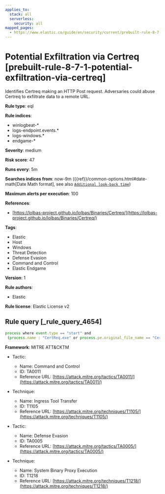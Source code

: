 ```yaml
---
applies_to:
  stack: all
  serverless:
    security: all
mapped_pages:
  - https://www.elastic.co/guide/en/security/current/prebuilt-rule-8-7-1-potential-exfiltration-via-certreq.html
---
```


# Potential Exfiltration via Certreq [prebuilt-rule-8-7-1-potential-exfiltration-via-certreq]

Identifies Certreq making an HTTP Post request. Adversaries could abuse Certreq to exfiltrate data to a remote URL.

**Rule type**: eql

**Rule indices**:

* winlogbeat-*
* logs-endpoint.events.*
* logs-windows.*
* endgame-*

**Severity**: medium

**Risk score**: 47

**Runs every**: 5m

**Searches indices from**: now-9m ({{ref}}/common-options.html#date-math[Date Math format], see also [`Additional look-back time`](docs-content://solutions/security/detect-and-alert/create-detection-rule.md#rule-schedule))

**Maximum alerts per execution**: 100

**References**:

* [https://lolbas-project.github.io/lolbas/Binaries/Certreq/](https://lolbas-project.github.io/lolbas/Binaries/Certreq/)

**Tags**:

* Elastic
* Host
* Windows
* Threat Detection
* Defense Evasion
* Command and Control
* Elastic Endgame

**Version**: 1

**Rule authors**:

* Elastic

**Rule license**: Elastic License v2

## Rule query [_rule_query_4654]

```js
process where event.type == "start" and
 (process.name : "CertReq.exe" or process.pe.original_file_name == "CertReq.exe") and process.args : "-Post"
```

**Framework**: MITRE ATT&CKTM

* Tactic:

    * Name: Command and Control
    * ID: TA0011
    * Reference URL: [https://attack.mitre.org/tactics/TA0011/](https://attack.mitre.org/tactics/TA0011/)

* Technique:

    * Name: Ingress Tool Transfer
    * ID: T1105
    * Reference URL: [https://attack.mitre.org/techniques/T1105/](https://attack.mitre.org/techniques/T1105/)

* Tactic:

    * Name: Defense Evasion
    * ID: TA0005
    * Reference URL: [https://attack.mitre.org/tactics/TA0005/](https://attack.mitre.org/tactics/TA0005/)

* Technique:

    * Name: System Binary Proxy Execution
    * ID: T1218
    * Reference URL: [https://attack.mitre.org/techniques/T1218/](https://attack.mitre.org/techniques/T1218/)



